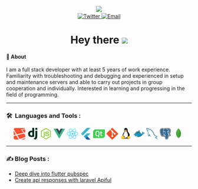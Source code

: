 <div id="header" align="center">
  <img src="https://media.giphy.com/media/v1.Y2lkPTc5MGI3NjExMDYzZjM0Y2ZjNDI4M2NmMmJlNWM0NjhlMjQyMGY4MzBlMTJkZjQzZCZjdD1n/KNP5EQE5n2nczSFYpD/giphy.gif" width="160"/>
</div>

<div id="badges" align="center">
  <a href="https://twitter.com/prodemmi" target="_blank">
    <img alt="Twitter" src="https://img.shields.io/badge/Twitter-%231DA1F2.svg?style=for-the-badge&logo=Twitter&logoColor=white">
  </a>
  <a href="mailto:prodemmi@gmail.com?subject=From github" target="_blank">
    <img alt="Email" src="https://img.shields.io/badge/Gmail-D14836?style=for-the-badge&logo=gmail&logoColor=white">
  </a>
<!--   <p align="center"><img src="https://komarev.com/ghpvc/?username=prodemmi&style=flat-square&color=blue" alt=""></p> -->
</div>

<h1 align="center">Hey there <img src="https://media.giphy.com/media/hvRJCLFzcasrR4ia7z/giphy.gif" width="46"></h1>

#### :man: About

I am a full stack developer with at least 5 years of work experience.
Familiarity with troubleshooting and debugging and experienced in setup and
maintenance servers and able to carry out projects in group cooperation and individually.
Interested in learning and progressing in the field of programming.


---

### 🛠 &nbsp;Languages and Tools :

<div align="center">
 <img src="https://github.com/devicons/devicon/blob/master/icons/laravel/laravel-plain.svg" width="32" height="32"/>
 <img src="https://github.com/devicons/devicon/blob/master/icons/django/django-plain.svg" width="32" height="32"/>
 <img src="https://github.com/devicons/devicon/blob/master/icons/nodejs/nodejs-original.svg" width="32" height="32"/>
 <img src="https://github.com/devicons/devicon/blob/master/icons/vuejs/vuejs-original.svg" width="32" height="32"/>
 <img src="https://github.com/devicons/devicon/blob/master/icons/react/react-original.svg" width="32" height="32"/>
 <img src="https://github.com/devicons/devicon/blob/master/icons/flutter/flutter-original.svg" width="32" height="32"/>
 <img src="https://github.com/devicons/devicon/blob/master/icons/qt/qt-original.svg" width="32" height="32"/>
 <img src="https://github.com/devicons/devicon/blob/master/icons/git/git-original.svg" width="32" height="32"/>
 <img src="https://github.com/devicons/devicon/blob/master/icons/linux/linux-original.svg" width="32" height="32"/>
 <img src="https://github.com/devicons/devicon/blob/master/icons/docker/docker-original.svg" width="32" height="32"/>
 <img src="https://github.com/devicons/devicon/blob/master/icons/mysql/mysql-original.svg" width="32" height="32"/>
 <img src="https://github.com/devicons/devicon/blob/master/icons/postgresql/postgresql-original.svg" width="32" height="32"/>
 <img src="https://github.com/devicons/devicon/blob/master/icons/mongodb/mongodb-original.svg" width="32" height="32"/>
</div>

---

### ✍️ Blog Posts : 
- [Deep dive into flutter pubspec](https://virgool.io/flutter-community/flutter-deep-dive-pubspec-r6mwk1rpzzau)
- [Create api responses with laravel Apiful](https://medium.com/@prodemmi/create-api-responses-easily-with-apiful-738ff5393b1a)
